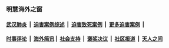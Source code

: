
### 明慧海外之窗

####  [武汉肺炎](indexes/365.md?t=07191000) &nbsp;|&nbsp;  [迫害案例综述](indexes/328.md?t=07191000) &nbsp;|&nbsp; [迫害致死案例](indexes/277.md?t=07191000)  &nbsp;|&nbsp; [更多迫害案例](indexes/81.md?t=07191000)  &nbsp;|&nbsp; 
####  [时事评论](indexes/19.md?t=07191000) &nbsp;|&nbsp; [海外简讯](indexes/245.md?t=07191000)&nbsp;|&nbsp;  [社会支持](indexes/140.md?t=07191000) &nbsp;|&nbsp; [褒奖决议](indexes/282.md?t=07191000) &nbsp;|&nbsp; [社区报道](indexes/91.md?t=07191000)  &nbsp;|&nbsp; [天人之间](indexes/78.md?t=07191000) 

